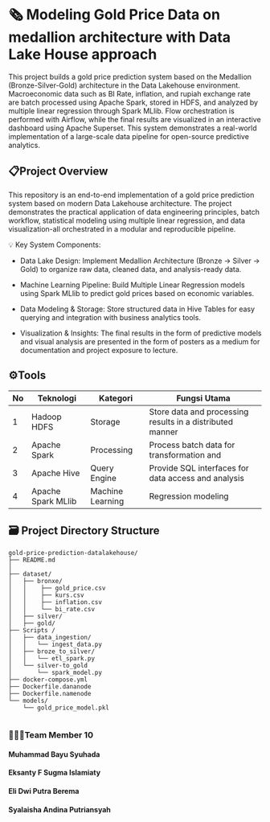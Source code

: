 
# 🗞️ **Modeling Gold Price Data on medallion architecture with Data Lake House approach**

This project builds a gold price prediction system based on the Medallion (Bronze-Silver-Gold) architecture in the Data Lakehouse environment. Macroeconomic data such as BI Rate, inflation, and rupiah exchange rate are batch processed using Apache Spark, stored in HDFS, and analyzed by multiple linear regression through Spark MLlib. Flow orchestration is performed with Airflow, while the final results are visualized in an interactive dashboard using Apache Superset. This system demonstrates a real-world implementation of a large-scale data pipeline for open-source predictive analytics.

## 📋Project Overview

This repository is an end-to-end implementation of a gold price prediction system based on modern Data Lakehouse architecture. The project demonstrates the practical application of data engineering principles, batch workflow, statistical modeling using multiple linear regression, and data visualization-all orchestrated in a modular and reproducible pipeline.

💡 Key System Components:

- Data Lake Design: Implement Medallion Architecture (Bronze → Silver → Gold) to organize raw data, cleaned data, and analysis-ready data.

- Machine Learning Pipeline: Build Multiple Linear Regression models using Spark MLlib to predict gold prices based on economic variables.

- Data Modeling & Storage: Store structured data in Hive Tables for easy querying and integration with business analytics tools.

- Visualization & Insights: The final results in the form of predictive models and visual analysis are presented in the form of posters as a medium for documentation and project exposure to lecture.

## ⚙️Tools

| No | Teknologi       | Kategori              | Fungsi Utama                                                                 |
|----|------------------|------------------------|-------------------------------------------------------------------------------|
| 1  | Hadoop HDFS          | Storage                | Store data and processing results in a distributed manner                    |
| 2  | Apache Spark         | Processing             | Process batch data for transformation and                                    |
| 3  | Apache Hive          | Query Engine           | Provide SQL interfaces for data access and analysis                          |
| 4  | Apache Spark MLlib   | Machine  Learning      | Regression modeling                                                                    |


## 🗃️  Project Directory Structure
```
gold-price-prediction-datalakehouse/
├── README.md
│
├── dataset/
│   ├── bronxe/
│   │    ├── gold_price.csv       
│   │    ├── kurs.csv     
│   │    ├── inflation.csv        
│   │    └── bi_rate.csv 
│   ├── silver/
│   ├── gold/
├── Scripts /
│   ├── data_ingestion/
│   │   └── ingest_data.py
│   ├── broze_to_silver/
│   │   └── etl_spark.py
│   └── silver-to_gold
│       └── spark_model.py
├── docker-compose.yml
├── Dockerfile.dananode
├── Dockerfile.namenode
└── models/
    └── gold_price_model.pkl


```
### 🧑‍🤝‍🧑**Team Member 10**
#### Muhammad Bayu Syuhada
#### Eksanty F Sugma Islamiaty
#### Eli Dwi Putra Berema
#### Syalaisha Andina Putriansyah
